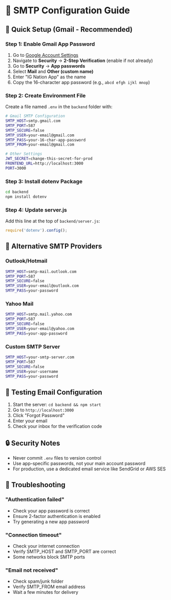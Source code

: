 # 📧 SMTP Configuration Guide

## 🚀 Quick Setup (Gmail - Recommended)

### Step 1: Enable Gmail App Password
1. Go to [Google Account Settings](https://myaccount.google.com/)
2. Navigate to **Security** → **2-Step Verification** (enable if not already)
3. Go to **Security** → **App passwords**
4. Select **Mail** and **Other (custom name)**
5. Enter "IG Nation App" as the name
6. Copy the 16-character app password (e.g., `abcd efgh ijkl mnop`)

### Step 2: Create Environment File
Create a file named `.env` in the `backend` folder with:

```bash
# Gmail SMTP Configuration
SMTP_HOST=smtp.gmail.com
SMTP_PORT=587
SMTP_SECURE=false
SMTP_USER=your-email@gmail.com
SMTP_PASS=your-16-char-app-password
SMTP_FROM=your-email@gmail.com

# Other Settings
JWT_SECRET=change-this-secret-for-prod
FRONTEND_URL=http://localhost:3000
PORT=3000
```

### Step 3: Install dotenv Package
```bash
cd backend
npm install dotenv
```

### Step 4: Update server.js
Add this line at the top of `backend/server.js`:
```javascript
require('dotenv').config();
```

## 🔧 Alternative SMTP Providers

### Outlook/Hotmail
```bash
SMTP_HOST=smtp-mail.outlook.com
SMTP_PORT=587
SMTP_SECURE=false
SMTP_USER=your-email@outlook.com
SMTP_PASS=your-password
```

### Yahoo Mail
```bash
SMTP_HOST=smtp.mail.yahoo.com
SMTP_PORT=587
SMTP_SECURE=false
SMTP_USER=your-email@yahoo.com
SMTP_PASS=your-app-password
```

### Custom SMTP Server
```bash
SMTP_HOST=your-smtp-server.com
SMTP_PORT=587
SMTP_SECURE=false
SMTP_USER=your-username
SMTP_PASS=your-password
```

## 🧪 Testing Email Configuration

1. Start the server: `cd backend && npm start`
2. Go to `http://localhost:3000`
3. Click "Forgot Password"
4. Enter your email
5. Check your inbox for the verification code

## 🔒 Security Notes

- Never commit `.env` files to version control
- Use app-specific passwords, not your main account password
- For production, use a dedicated email service like SendGrid or AWS SES

## 🐛 Troubleshooting

### "Authentication failed"
- Check your app password is correct
- Ensure 2-factor authentication is enabled
- Try generating a new app password

### "Connection timeout"
- Check your internet connection
- Verify SMTP_HOST and SMTP_PORT are correct
- Some networks block SMTP ports

### "Email not received"
- Check spam/junk folder
- Verify SMTP_FROM email address
- Wait a few minutes for delivery

